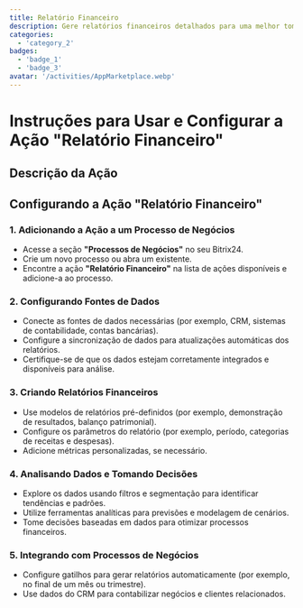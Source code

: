 ```yaml
---
title: Relatório Financeiro
description: Gere relatórios financeiros detalhados para uma melhor tomada de decisão.
categories: 
  - 'category_2'
badges: 
  - 'badge_1'
  - 'badge_3'
avatar: '/activities/AppMarketplace.webp'
---
```

# Instruções para Usar e Configurar a Ação "Relatório Financeiro"

## Descrição da Ação

## **Configurando a Ação "Relatório Financeiro"**

### 1. Adicionando a Ação a um Processo de Negócios
- Acesse a seção **"Processos de Negócios"** no seu Bitrix24.
- Crie um novo processo ou abra um existente.
- Encontre a ação **"Relatório Financeiro"** na lista de ações disponíveis e adicione-a ao processo.

### 2. Configurando Fontes de Dados
- Conecte as fontes de dados necessárias (por exemplo, CRM, sistemas de contabilidade, contas bancárias).
- Configure a sincronização de dados para atualizações automáticas dos relatórios.
- Certifique-se de que os dados estejam corretamente integrados e disponíveis para análise.

### 3. Criando Relatórios Financeiros
- Use modelos de relatórios pré-definidos (por exemplo, demonstração de resultados, balanço patrimonial).
- Configure os parâmetros do relatório (por exemplo, período, categorias de receitas e despesas).
- Adicione métricas personalizadas, se necessário.

### 4. Analisando Dados e Tomando Decisões
- Explore os dados usando filtros e segmentação para identificar tendências e padrões.
- Utilize ferramentas analíticas para previsões e modelagem de cenários.
- Tome decisões baseadas em dados para otimizar processos financeiros.

### 5. Integrando com Processos de Negócios
- Configure gatilhos para gerar relatórios automaticamente (por exemplo, no final de um mês ou trimestre).
- Use dados do CRM para contabilizar negócios e clientes relacionados.